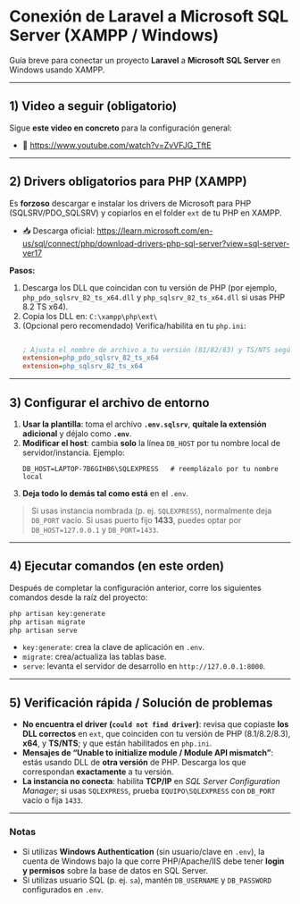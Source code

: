 # Conexión de Laravel a Microsoft SQL Server (XAMPP / Windows)

Guía breve para conectar un proyecto **Laravel** a **Microsoft SQL Server** en Windows usando XAMPP.

---

## 1) Video a seguir (obligatorio)
Sigue **este video en concreto** para la configuración general:
- 🎥 https://www.youtube.com/watch?v=ZvVFJG_TftE

---

## 2) Drivers obligatorios para PHP (XAMPP)
Es **forzoso** descargar e instalar los drivers de Microsoft para PHP (SQLSRV/PDO_SQLSRV) y copiarlos en el folder `ext` de tu PHP en XAMPP.

- 📥 Descarga oficial: https://learn.microsoft.com/en-us/sql/connect/php/download-drivers-php-sql-server?view=sql-server-ver17

**Pasos:**  
1. Descarga los DLL que coincidan con tu versión de PHP (por ejemplo, `php_pdo_sqlsrv_82_ts_x64.dll` y `php_sqlsrv_82_ts_x64.dll` si usas PHP 8.2 TS x64).  
2. Copia los DLL en: `C:\xampp\php\ext\`  
3. (Opcional pero recomendado) Verifica/habilita en tu `php.ini`:
   ```ini
   
   ; Ajusta el nombre de archivo a tu versión (81/82/83) y TS/NTS según corresponda:
   extension=php_pdo_sqlsrv_82_ts_x64
   extension=php_sqlsrv_82_ts_x64
   ```

 
---

## 3) Configurar el archivo de entorno
1. **Usar la plantilla**: toma el archivo **`.env.sqlsrv`**, **quítale la extensión adicional** y déjalo como **`.env`**.  
2. **Modificar el host**: cambia **solo** la línea `DB_HOST` por tu nombre local de servidor/instancia. Ejemplo:
   ```env
   DB_HOST=LAPTOP-7B6GIHB6\SQLEXPRESS   # reemplázalo por tu nombre local
   ```
3. **Deja todo lo demás tal como está** en el `.env`.

> Si usas instancia nombrada (p. ej. `SQLEXPRESS`), normalmente deja `DB_PORT` vacío. Si usas puerto fijo **1433**, puedes optar por `DB_HOST=127.0.0.1` y `DB_PORT=1433`.

---

## 4) Ejecutar comandos (en este orden)
Después de completar la configuración anterior, corre los siguientes comandos desde la raíz del proyecto:

```bash
php artisan key:generate
php artisan migrate
php artisan serve
```

- `key:generate`: crea la clave de aplicación en `.env`.
- `migrate`: crea/actualiza las tablas base.
- `serve`: levanta el servidor de desarrollo en `http://127.0.0.1:8000`.

---

## 5) Verificación rápida / Solución de problemas
- **No encuentra el driver (`could not find driver`)**: revisa que copiaste **los DLL correctos** en `ext`, que coinciden con tu versión de PHP (8.1/8.2/8.3), **x64**, y **TS/NTS**; y que están habilitados en `php.ini`.
- **Mensajes de “Unable to initialize module / Module API mismatch”**: estás usando DLL de **otra versión** de PHP. Descarga los que correspondan **exactamente** a tu versión.
- **La instancia no conecta**: habilita **TCP/IP** en *SQL Server Configuration Manager*; si usas `SQLEXPRESS`, prueba `EQUIPO\SQLEXPRESS` con `DB_PORT` vacío o fija `1433`.

---

### Notas
- Si utilizas **Windows Authentication** (sin usuario/clave en `.env`), la cuenta de Windows bajo la que corre PHP/Apache/IIS debe tener **login y permisos** sobre la base de datos en SQL Server.
- Si utilizas usuario SQL (p. ej. `sa`), mantén `DB_USERNAME` y `DB_PASSWORD` configurados en `.env`.
